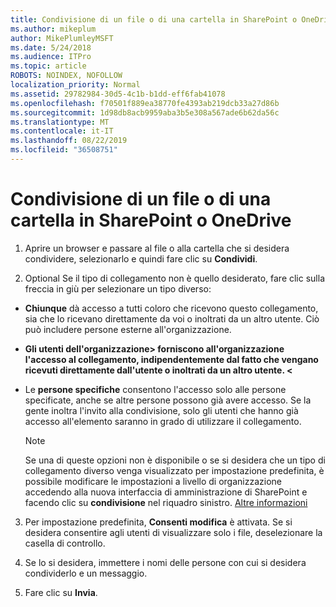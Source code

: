 ```yaml
---
title: Condivisione di un file o di una cartella in SharePoint o OneDrive
ms.author: mikeplum
author: MikePlumleyMSFT
ms.date: 5/24/2018
ms.audience: ITPro
ms.topic: article
ROBOTS: NOINDEX, NOFOLLOW
localization_priority: Normal
ms.assetid: 29782984-30d5-4c1b-b1dd-eff6fab41078
ms.openlocfilehash: f70501f889ea38770fe4393ab219dcb33a27d86b
ms.sourcegitcommit: 1d98db8acb9959aba3b5e308a567ade6b62da56c
ms.translationtype: MT
ms.contentlocale: it-IT
ms.lasthandoff: 08/22/2019
ms.locfileid: "36508751"
---
```

# <a name="share-a-file-or-folder-in-sharepoint-or-onedrive"></a>Condivisione di un file o di una cartella in SharePoint o OneDrive

1. Aprire un browser e passare al file o alla cartella che si desidera condividere, selezionarlo e quindi fare clic su **Condividi**. 
    
2. Optional Se il tipo di collegamento non è quello desiderato, fare clic sulla freccia in giù per selezionare un tipo diverso:
    
  - **Chiunque** dà accesso a tutti coloro che ricevono questo collegamento, sia che lo ricevano direttamente da voi o inoltrati da un altro utente. Ciò può includere persone esterne all'organizzazione. 
    
  - **Gli utenti dell'organizzazione\> forniscono all'organizzazione l'accesso al collegamento, indipendentemente dal fatto che vengano ricevuti direttamente dall'utente o inoltrati da un altro utente. \<** 
    
  - Le **persone specifiche** consentono l'accesso solo alle persone specificate, anche se altre persone possono già avere accesso. Se la gente inoltra l'invito alla condivisione, solo gli utenti che hanno già accesso all'elemento saranno in grado di utilizzare il collegamento. 
    
    > [!NOTE]
    > Se una di queste opzioni non è disponibile o se si desidera che un tipo di collegamento diverso venga visualizzato per impostazione predefinita, è possibile modificare le impostazioni a livello di organizzazione accedendo alla nuova interfaccia di amministrazione di SharePoint e facendo clic su **condivisione** nel riquadro sinistro. [Altre informazioni](https://go.microsoft.com/fwlink/?linkid=866426)
  
3. Per impostazione predefinita, **Consenti modifica** è attivata. Se si desidera consentire agli utenti di visualizzare solo i file, deselezionare la casella di controllo. 
    
4. Se lo si desidera, immettere i nomi delle persone con cui si desidera condividerlo e un messaggio.
    
5. Fare clic su **Invia**. 
    

